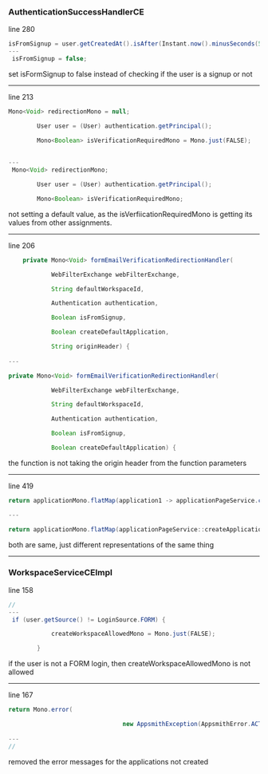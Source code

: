 ### AuthenticationSuccessHandlerCE
line 280
```Java
isFromSignup = user.getCreatedAt().isAfter(Instant.now().minusSeconds(5));
---
 isFromSignup = false;

```
set isFormSignup to false instead of checking if the user is a signup or not

---
line 213
```Java
Mono<Void> redirectionMono = null;

        User user = (User) authentication.getPrincipal();

        Mono<Boolean> isVerificationRequiredMono = Mono.just(FALSE);
        
        
---
 Mono<Void> redirectionMono;

        User user = (User) authentication.getPrincipal();

        Mono<Boolean> isVerificationRequiredMono;

```
not setting a default value, as the isVerfiicationRequiredMono is getting its values from other assignments.

---
line 206
```Java
    private Mono<Void> formEmailVerificationRedirectionHandler(

            WebFilterExchange webFilterExchange,

            String defaultWorkspaceId,

            Authentication authentication,

            Boolean isFromSignup,

            Boolean createDefaultApplication,

            String originHeader) {
            
---

private Mono<Void> formEmailVerificationRedirectionHandler(

            WebFilterExchange webFilterExchange,

            String defaultWorkspaceId,

            Authentication authentication,

            Boolean isFromSignup,

            Boolean createDefaultApplication) {
```
the function is not taking the origin header from the function parameters

---
line 419
```Java
return applicationMono.flatMap(application1 -> applicationPageService.createApplication(application1));

---

return applicationMono.flatMap(applicationPageService::createApplication);
```
both are same, just different representations of the same thing

---
### WorkspaceServiceCEImpl

line 158
```Java
//
---
 if (user.getSource() != LoginSource.FORM) {

            createWorkspaceAllowedMono = Mono.just(FALSE);

        }
```
if the user is not a FORM login, then createWorkspaceAllowedMono is not allowed

---
line 167
```Java
return Mono.error(

                                new AppsmithException(AppsmithError.ACTION_IS_NOT_AUTHORIZED, "Create workspace"));
                                
---
//
```
removed the error messages for the applications not created